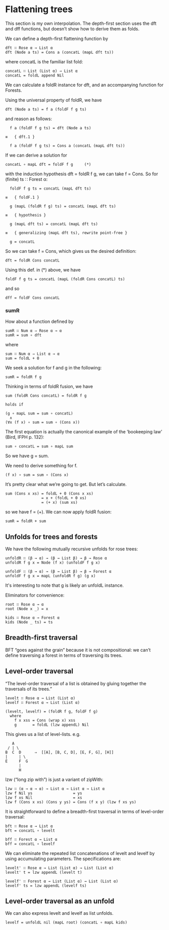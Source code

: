 # Flattening trees

This section is my own interpolation.  The depth-first section uses the
dft and dff functions, but doesn’t show how to derive them as folds.

We can define a depth-first flattening function by

    dft ∷ Rose α → List α
    dft (Node a ts) = Cons a (concatL (mapL dft ts))

where concatL is the familiar list fold:

    concatL ∷ List (List α) → List α
    concatL = foldL append Nil

We can calculate a foldR instance for dft, and an accompanying function
for Forests.

Using the universal property of foldR, we have

    dft (Node a ts) = f a (foldF f g ts)

and reason as follows:

      f a (foldF f g ts) = dft (Node a ts)

    ≡   { dft.1 }

      f a (foldF f g ts) = Cons a (concatL (mapL dft ts))

If we can derive a solution for

    concatL ∘ mapL dft = foldF f g     (*)

with the induction hypothesis dft = foldR f g, we can take f = Cons.
So for (finite) ts ∷ Forest α:

      foldF f g ts = concatL (mapL dft ts)

    ≡   { foldF.1 }

      g (mapL (foldR f g) ts) = concatL (mapL dft ts)

    ≡   { hypothesis }

      g (mapL dft ts) = concatL (mapL dft ts)

    ≡   { generalizing (mapL dft ts), rewrite point-free }

      g = concatL

So we can take f = Cons, which gives us the desired definition:

    dft = foldR Cons concatL

Using this def. in (*) above, we have

    foldF f g ts = concatL (mapL (foldR Cons concatL) ts)

and so

    dff = foldF Cons concatL


### sumR

How about a function defined by

    sumR ∷ Num α ⇒ Rose α → α
    sumR = sum ∘ dft

where

    sum ∷ Num α ⇒ List α → α
    sum = foldL + 0

We seek a solution for f and g in the following:

    sumR = foldR f g

Thinking in terms of foldR fusion, we have

    sum (foldR Cons concatL) = foldR f g

    holds if

    (g ∘ mapL sum = sum ∘ concatL)
      ∧
    (∀x (f x) ∘ sum = sum ∘ (Cons x))

The first equation is actually the canonical example of the ‘bookeeping
law’ (Bird, IFPH p. 132):

    sum ∘ concatL = sum ∘ mapL sum

So we have g = sum.

We need to derive something for f.

    (f x) ∘ sum = sum ∘ (Cons x)

It’s pretty clear what we’re going to get.  But let’s calculate.

    sum (Cons x xs) = foldL + 0 (Cons x xs)
                    = x + (foldL + 0 xs)
                    = (+ x) (sum xs)

so we have f = (+).  We can now apply foldR fusion:

    sumR = foldR + sum


## Unfolds for trees and forests

We have the following mutually recursive unfolds for rose trees:

    unfoldR ∷ (β → α) → (β → List β) → β → Rose α
    unfoldR f g x = Node (f x) (unfoldF f g x)

    unfoldF ∷ (β → α) → (β → List β) → β → Forest α
    unfoldF f g x = mapL (unfoldR f g) (g x)

It's interesting to note that g is likely an unfoldL instance.

Eliminators for convenience:

    root ∷ Rose α → α
    root (Node x _) = x

    kids ∷ Rose α → Forest α
    kids (Node _ ts) = ts


## Breadth-first traversal

BFT “goes against the grain” because it is not compositional: we can’t
define traversing a forest in terms of traversing its trees.

## Level-order traversal

“The level-order traversal of a list is obtained by gluing together the
traversals of its trees.”

    levelt ∷ Rose α → List (List α)
    levelf ∷ Forest α → List (List α)

    (levelt, levelf) = (foldR f g, foldF f g)
      where
        f x xss = Cons (wrap x) xss
        g       = foldL (lzw appendL) Nil

This gives us a list of level-lists.  e.g.

       A
     / | \
    B  C  D      ⇒  [[A], [B, C, D], [E, F, G], [H]]
    |     | \
    E     F  G
          |
          H

lzw (“long zip with”) is just a variant of zipWith:

    lzw ∷ (α → α → α) → List α → List α → List α
    lzw f Nil ys                  = ys
    lzw f xs Nil                  = xs
    lzw f (Cons x xs) (Cons y ys) = Cons (f x y) (lzw f xs ys)

It is straightforward to define a breadth-first traversal in terms
of level-order traversal:

    bft ∷ Rose α → List α
    bft = concatL ∘ levelt

    bff ∷ Forest α → List α
    bff = concatL ∘ levelf


We can eliminate the repeated list concatenations of levelt and
levelf by using accumulating parameters.  The specifications are:

    levelt' ∷ Rose α → List (List α) → List (List α)
    levelt' t = lzw appendL (levelt t)

    levelf' ∷ Forest α → List (List α) → List (List α)
    levelf' ts = lzw appendL (levelf ts)


## Level-order traversal as an unfold

We can also express levelt and levelf as list unfolds.

    levelf = unfoldL nil (mapL root) (concatL ∘ mapL kids)

